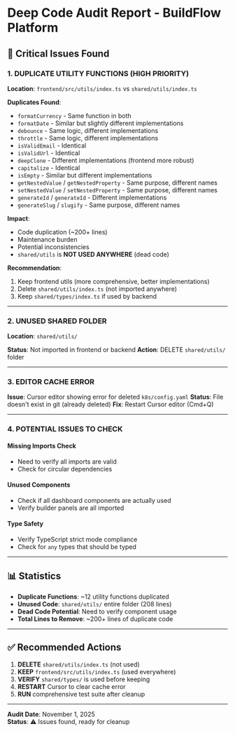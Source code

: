 # Deep Code Audit Report - BuildFlow Platform

## 🔴 Critical Issues Found

### 1. DUPLICATE UTILITY FUNCTIONS (HIGH PRIORITY)
**Location**: `frontend/src/utils/index.ts` vs `shared/utils/index.ts`

**Duplicates Found**:
- `formatCurrency` - Same function in both
- `formatDate` - Similar but slightly different implementations
- `debounce` - Same logic, different implementations  
- `throttle` - Same logic, different implementations
- `isValidEmail` - Identical
- `isValidUrl` - Identical
- `deepClone` - Different implementations (frontend more robust)
- `capitalize` - Identical
- `isEmpty` - Similar but different implementations
- `getNestedValue` / `getNestedProperty` - Same purpose, different names
- `setNestedValue` / `setNestedProperty` - Same purpose, different names
- `generateId` / `generateId` - Different implementations
- `generateSlug` / `slugify` - Same purpose, different names

**Impact**: 
- Code duplication (~200+ lines)
- Maintenance burden
- Potential inconsistencies
- `shared/utils` is **NOT USED ANYWHERE** (dead code)

**Recommendation**: 
1. Keep frontend utils (more comprehensive, better implementations)
2. Delete `shared/utils/index.ts` (not imported anywhere)
3. Keep `shared/types/index.ts` if used by backend

---

### 2. UNUSED SHARED FOLDER
**Location**: `shared/utils/`

**Status**: Not imported in frontend or backend
**Action**: DELETE `shared/utils/` folder

---

### 3. EDITOR CACHE ERROR
**Issue**: Cursor editor showing error for deleted `k8s/config.yaml`
**Status**: File doesn't exist in git (already deleted)
**Fix**: Restart Cursor editor (Cmd+Q)

---

### 4. POTENTIAL ISSUES TO CHECK

#### Missing Imports Check
- Need to verify all imports are valid
- Check for circular dependencies

#### Unused Components
- Check if all dashboard components are actually used
- Verify builder panels are all imported

#### Type Safety
- Verify TypeScript strict mode compliance
- Check for `any` types that should be typed

---

## 📊 Statistics

- **Duplicate Functions**: ~12 utility functions duplicated
- **Unused Code**: `shared/utils/` entire folder (208 lines)
- **Dead Code Potential**: Need to verify component usage
- **Total Lines to Remove**: ~200+ lines of duplicate code

---

## ✅ Recommended Actions

1. **DELETE** `shared/utils/index.ts` (not used)
2. **KEEP** `frontend/src/utils/index.ts` (used everywhere)
3. **VERIFY** `shared/types/` is used before keeping
4. **RESTART** Cursor to clear cache error
5. **RUN** comprehensive test suite after cleanup

---

**Audit Date**: November 1, 2025  
**Status**: ⚠️ Issues found, ready for cleanup

